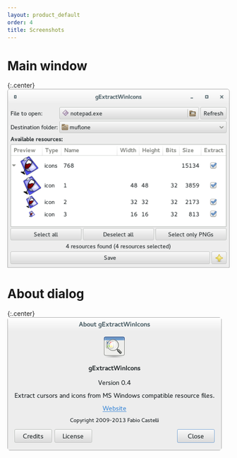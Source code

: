 ```yaml
---
layout: product_default
order: 4
title: Screenshots
---
```

# Main window

{:.center}
![Main window](/resources/gextractwinicons/archive/latest/english/main.png)

# About dialog

{:.center}
![About dialog](/resources/gextractwinicons/archive/latest/english/about.png)
